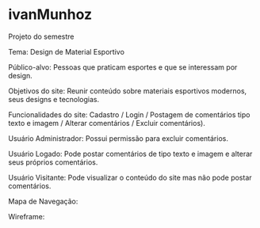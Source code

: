 # ivanMunhoz
Projeto do semestre

Tema: Design de Material Esportivo

Público-alvo: Pessoas que praticam esportes e que se interessam por design.

Objetivos do site: Reunir conteúdo sobre materiais esportivos modernos, seus designs e tecnologias.

Funcionalidades do site: Cadastro / Login / Postagem de comentários tipo texto e imagem / Alterar comentários / Excluir comentários).

Usuário Administrador: Possui permissão para excluir comentários.

Usuário Logado: Pode postar comentários de tipo texto e imagem e alterar seus próprios comentários.

Usuário Visitante: Pode visualizar o conteúdo do site mas não pode postar comentários.

Mapa de Navegação:

Wireframe:
